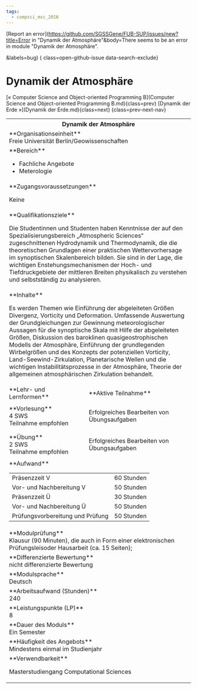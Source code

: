 ```yaml
---
tags:
  - compsci_msc_2016
---
```

[Report an error](https://github.com/SGSSGene/FUB-SUP/issues/new?title=Error in "Dynamik der Atmosphäre"&body=There seems to be an error in module "Dynamik der Atmosphäre".

<Describe here a slightly more detailed description of what is wrong>&labels=bug)
{ class=open-github-issue data-search-exclude}

# Dynamik der Atmosphäre

[« Computer Science and Object-oriented Programming B](Computer Science and Object-oriented Programming B.md){class=prev}
[Dynamik der Erde »](Dynamik der Erde.md){class=next}
{class=prev-next-nav}

<table markdown id="moduledesc">
<tr markdown class="moduledesc_head"><th colspan="2">Dynamik der Atmosphäre </th></tr>
<tr markdown><td colspan="2">**Organisationseinheit**   <br>Freie Universität Berlin/Geowissenschaften</td></tr>

<tr markdown><td colspan="2">**Bereich**<br>


- Fachliche Angebote
- Meterologie

</td></tr>

<tr markdown><td colspan="2">**Zugangsvoraussetzungen** <br>

Keine


</td></tr>
<tr markdown><td colspan="2">**Qualifikationsziele**    <br>

Die Studentinnen und Studenten haben Kenntnisse der auf den
Spezialisierungsbereich „Atmospheric Sciences“ zugeschnittenen Hydrodynamik
und Thermodynamik, die die theoretischen Grundlagen einer praktischen
Wettervorhersage im synoptischen Skalenbereich bilden. Sie sind in der Lage,
die wichtigen Enstehungsmechanismen der Hoch- und Tiefdruckgebiete der
mittleren Breiten physikalisch zu verstehen und selbstständig zu
analysieren.


</td></tr>
<tr markdown><td colspan="2">**Inhalte**                <br>

Es werden Themen wie Einführung der abgeleiteten Größen Divergenz, Vorticity
und Deformation. Umfassende Auswertung der Grundgleichungen zur Gewinnung
meteorologischer Aussagen für die synoptische Skala mit Hilfe der
abgeleiteten Größen, Diskussion des baroklinen quasigeostrophischen Modells
der Atmosphäre, Einführung der grundlegenden Wirbelgrößen und des Konzepts
der potenziellen Vorticity, Land-Seewind-Zirkulation, Planetarische Wellen
und die wichtigen Instabilitätsprozesse in der Atmosphäre, Theorie der
allgemeinen atmosphärischen Zirkulation behandelt.


</td></tr>

<tr markdown><td>**Lehr- und Lernformen**</td><td>**Aktive Teilnahme**</td></tr>
<tr markdown><td> **Vorlesung** <br>4 SWS <br> Teilnahme empfohlen</td><td>

Erfolgreiches Bearbeiten von Übungsaufgaben
</td></tr>
<tr markdown><td> **Übung** <br>2 SWS <br> Teilnahme empfohlen</td><td>

Erfolgreiches Bearbeiten von Übungsaufgaben
</td></tr>
<tr markdown><td colspan="2">**Aufwand**                <br>
<table class="aufwand_table">
<tr><td>Präsenzzeit V</td><td>60 Stunden</td></tr>
<tr><td>Vor- und Nachbereitung V</td><td>50 Stunden</td></tr>
<tr><td>Präsenzzeit Ü</td><td>30 Stunden</td></tr>
<tr><td>Vor- und Nachbereitung Ü</td><td>50 Stunden</td></tr>
<tr><td>Prüfungsvorbereitung und Prüfung</td><td>50 Stunden</td></tr>
</table>

</td></tr>
<tr markdown><td colspan="2">**Modulprüfung**             <br>Klausur (90 Minuten), die auch in Form einer elektronischen Prüfungsleisoder
Hausarbeit (ca. 15 Seiten);


</td></tr>
<tr markdown><td colspan="2">**Differenzierte Bewertung** <br>nicht differenzierte Bewertung

</td></tr>
<tr markdown><td colspan="2">**Modulsprache**             <br>Deutsch</td></tr>
<tr markdown><td colspan="2">**Arbeitsaufwand (Stunden)** <br>240</td></tr>
<tr markdown><td colspan="2">**Leistungspunkte (LP)**     <br>8</td></tr>
<tr markdown><td colspan="2">**Dauer des Moduls**         <br>Ein Semester</td></tr>
<tr markdown><td colspan="2">**Häufigkeit des Angebots**  <br>Mindestens einmal im Studienjahr</td></tr>
<tr markdown><td colspan="2">**Verwendbarkeit**           <br>

Masterstudiengang Computational Sciences


</td></tr>

</table>
